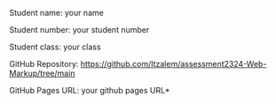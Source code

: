Student name: your name  

Student number: your student number 

Student class: your class 

GitHub Repository: https://github.com/Itzalem/assessment2324-Web-Markup/tree/main 

GitHub Pages URL: your github pages URL* 

